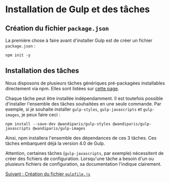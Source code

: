 # Installation de Gulp et des tâches

## Création du fichier `package.json`

La première chose à faire avant d'installer Gulp est de créer un fichier
`package.json` :

```
npm init -y
```

## Installation des tâches

Nous disposons de plusieurs tâches génériques pré-packagées installables
directement via npm. Elles sont listées sur
[cette page](https://github.com/WandiParis?utf8=%E2%9C%93&q=gulp-&type=&language=).

Chaque tâche peut être installée indépendamment. Il est toutefois possible
d'installer l'ensemble des tâches souhaitées en une seule commande. Par exemple,
si je souhaite installer `gulp-styles`, `gulp-javascripts` et `gulp-images`, je
peux faire ceci :

```
npm install --save-dev @wandiparis/gulp-styles @wandiparis/gulp-javascripts @wandiparis/gulp-images
```

Ainsi, npm installera l'ensemble des dépendances de ces 3 tâches. Ces tâches
embarquent déjà la version 4.0 de Gulp.

Attention, certaines tâches (`gulp-javascripts`, par exemple) nécessitent de
créer des fichiers de configuration. Lorsqu'une tâche a besoin d'un ou plusieurs
fichiers de configuration, sa documentation l'indique clairement.

[Suivant : Création du fichier `gulpfile.js`](/init-front/02-gulpfile.md)
